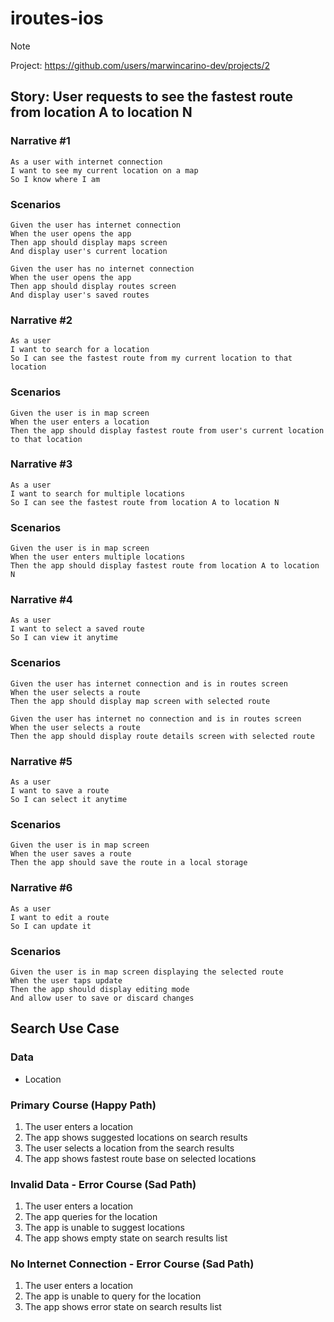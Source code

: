 # iroutes-ios

> [!NOTE]
> Project: https://github.com/users/marwincarino-dev/projects/2

## Story: User requests to see the fastest route from location A to location N
### Narrative #1
```
As a user with internet connection
I want to see my current location on a map
So I know where I am
```
### Scenarios
```
Given the user has internet connection
When the user opens the app
Then app should display maps screen
And display user's current location

Given the user has no internet connection
When the user opens the app
Then app should display routes screen
And display user's saved routes
```

### Narrative #2
```
As a user
I want to search for a location
So I can see the fastest route from my current location to that location
```
### Scenarios
```
Given the user is in map screen
When the user enters a location
Then the app should display fastest route from user's current location to that location
```

### Narrative #3
```
As a user
I want to search for multiple locations
So I can see the fastest route from location A to location N
```
### Scenarios
```
Given the user is in map screen
When the user enters multiple locations
Then the app should display fastest route from location A to location N
```

### Narrative #4
```
As a user
I want to select a saved route
So I can view it anytime
```
### Scenarios
```
Given the user has internet connection and is in routes screen
When the user selects a route
Then the app should display map screen with selected route

Given the user has internet no connection and is in routes screen
When the user selects a route
Then the app should display route details screen with selected route
```

### Narrative #5
```
As a user
I want to save a route
So I can select it anytime
```
### Scenarios
```
Given the user is in map screen
When the user saves a route
Then the app should save the route in a local storage
```

### Narrative #6
```
As a user
I want to edit a route
So I can update it
```
### Scenarios
```
Given the user is in map screen displaying the selected route
When the user taps update
Then the app should display editing mode
And allow user to save or discard changes
```

## Search Use Case
### Data
- Location

### Primary Course (Happy Path)
1. The user enters a location
2. The app shows suggested locations on search results
3. The user selects a location from the search results
4. The app shows fastest route base on selected locations

### Invalid Data - Error Course (Sad Path)
1. The user enters a location
2. The app queries for the location
3. The app is unable to suggest locations
1. The app shows empty state on search results list

### No Internet Connection - Error Course (Sad Path)
1. The user enters a location
2. The app is unable to query for the location
3. The app shows error state on search results list
